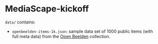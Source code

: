 # MediaScape-kickoff

`data/` contains:

- `openbeelden-items-1k.json`: sample data set of 1000 public items (with full meta data) from the [Open Beelden](https://openbeelden.nl/) collection.